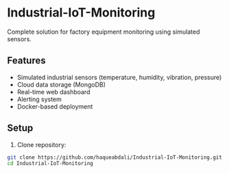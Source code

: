 # Industrial-IoT-Monitoring
Complete solution for factory equipment monitoring using simulated sensors.

## Features
- Simulated industrial sensors (temperature, humidity, vibration, pressure)
- Cloud data storage (MongoDB)
- Real-time web dashboard
- Alerting system
- Docker-based deployment

## Setup
1. Clone repository:
```bash
git clone https://github.com/haqueabdali/Industrial-IoT-Monitoring.git
cd Industrial-IoT-Monitoring
